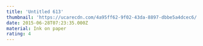 ```yaml
---
title: 'Untitled 613'
thumbnail: 'https://ucarecdn.com/4a95ff62-9f02-43da-8897-dbbe5a4dcec6/'
date: 2015-06-28T07:23:35.000Z
material: Ink on paper
rating: 4
---
```

